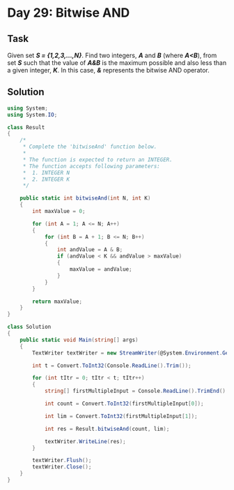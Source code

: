 ﻿# Day 29: Bitwise AND

## Task

Given set **_S = {1,2,3,...,N}_**. Find two integers, **_A_** and **_B_** (where **_A<B_**), from set **_S_** such that the value of **_A&B_** is the maximum possible and also less than a given integer, **_K_**. In this case, **_&_** represents the bitwise AND operator.

## Solution

```csharp
using System;
using System.IO;

class Result
{
    /*
     * Complete the 'bitwiseAnd' function below.
     *
     * The function is expected to return an INTEGER.
     * The function accepts following parameters:
     *  1. INTEGER N
     *  2. INTEGER K
     */

    public static int bitwiseAnd(int N, int K)
    {
        int maxValue = 0;

        for (int A = 1; A <= N; A++)
        {
            for (int B = A + 1; B <= N; B++)
            {
                int andValue = A & B;
                if (andValue < K && andValue > maxValue)
                {
                    maxValue = andValue;
                }
            }
        }

        return maxValue;
    }
}

class Solution
{
    public static void Main(string[] args)
    {
        TextWriter textWriter = new StreamWriter(@System.Environment.GetEnvironmentVariable("OUTPUT_PATH"), true);

        int t = Convert.ToInt32(Console.ReadLine().Trim());

        for (int tItr = 0; tItr < t; tItr++)
        {
            string[] firstMultipleInput = Console.ReadLine().TrimEnd().Split(' ');

            int count = Convert.ToInt32(firstMultipleInput[0]);

            int lim = Convert.ToInt32(firstMultipleInput[1]);

            int res = Result.bitwiseAnd(count, lim);

            textWriter.WriteLine(res);
        }

        textWriter.Flush();
        textWriter.Close();
    }
}
```
